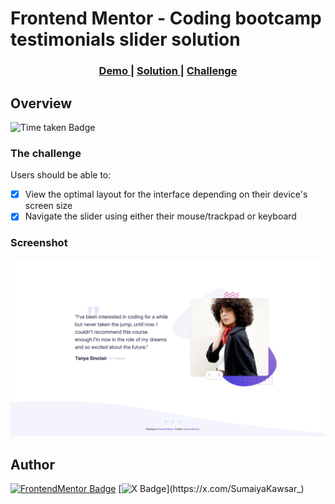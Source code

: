 # Frontend Mentor - Coding bootcamp testimonials slider solution

<div align="center">
  <h3>
    <a href="https://sumaiyakawsar.github.io/frontend-mentor-challenges-using-react/#/project58">
      Demo
    </a>
    <span> | </span>
    <a href="https://github.com/sumaiyakawsar/frontend-mentor-challenges-using-react/tree/main/src/pages/58-coding-bootcamp-testimonials">
      Solution
    </a>
    <span> | </span>
    <a href="https://www.frontendmentor.io/challenges/coding-bootcamp-testimonials-slider-4FNyLA8JL">
      Challenge
    </a>
  </h3>
</div>
 

## Overview
 ![Time taken Badge](https://img.shields.io/badge/Time_Taken-2hr_25m-6abecd?style=plastic) 

### The challenge

Users should be able to:

- [x] View the optimal layout for the interface depending on their device's screen size 
- [x] Navigate the slider using either their mouse/trackpad or keyboard

### Screenshot

![Screenshot](../homepage/images/project58-coding-bootcamp-testimonials.png)


## Author

[![FrontendMentor Badge](https://img.shields.io/badge/-_SumaiyaKawsar_-3F54A3?style=plastic&labelColor=3F54A3&logo=frontend-mentor&logoColor=white&link=https://www.frontendmentor.io/profile/sumaiyakawsar)](https://www.frontendmentor.io/profile/sumaiyakawsar) [![X Badge](https://img.shields.io/badge/-_SumaiyaKawsar_-black?style=plastic&labelColor=black&logo=X&logoColor=white&link=https://x.com/SumaiyaKawsar_)](https://x.com/SumaiyaKawsar_)